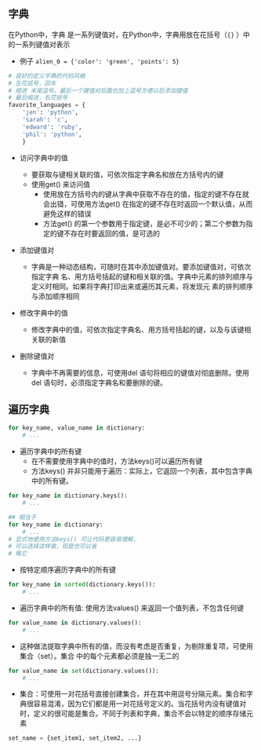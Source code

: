 
## 字典
在Python中，字典 是一系列键值对，在Python中，字典用放在花括号（`{}` ）中的一系列键值对表示

* 例子 `alien_0 = {'color': 'green', 'points': 5}`

```python
# 良好的定义字典的代码风格
# 左花括号，回车
# 缩进 末尾逗号，最后一个键值对后面也加上逗号方便以后添加键值
# 最后缩进，右花括号
favorite_languages = {
    'jen': 'python',
    'sarah': 'c',
    'edward': 'ruby',
    'phil': 'python',
    }

```

* 访问字典中的值
    * 要获取与键相关联的值，可依次指定字典名和放在方括号内的键
    * 使用get() 来访问值
        * 使用放在方括号内的键从字典中获取不存在的值，指定的键不存在就会出错，可使用方法get() 在指定的键不存在时返回一个默认值，从而避免这样的错误
        * 方法get() 的第一个参数用于指定键，是必不可少的；第二个参数为指定的键不存在时要返回的值，是可选的

* 添加键值对
    * 字典是一种动态结构，可随时在其中添加键值对。要添加键值对，可依次指定字典
名、用方括号括起的键和相关联的值。字典中元素的排列顺序与定义时相同。如果将字典打印出来或遍历其元素，将发现元 素的排列顺序与添加顺序相同


* 修改字典中的值
    * 修改字典中的值，可依次指定字典名、用方括号括起的键，以及与该键相关联的新值

* 删除键值对
    * 字典中不再需要的信息，可使用del 语句将相应的键值对彻底删除。使用del
语句时，必须指定字典名和要删除的键。


## 遍历字典
```python
for key_name, value_name in dictionary:
    # ...

```

* 遍历字典中的所有键
    * 在不需要使用字典中的值时，方法keys()可以遍历所有键
    * 方法keys() 并非只能用于遍历：实际上，它返回一个列表，其中包含字典中的所有键。
```python
for key_name in dictionary.keys():
    # ...

## 相当于
for key_name in dictionary:
    # ...
# 显式地使用方法keys() 可让代码更容易理解，
# 可以选择这样做，但是也可以省
# 略它
```

* 按特定顺序遍历字典中的所有键
```python
for key_name in sorted(dictionary.keys()):
    # ...
```

* 遍历字典中的所有值: 使用方法values() 来返回一个值列表，不包含任何键
```python
for value_name in dictionary.values():
    # ...

```
* 这种做法提取字典中所有的值，而没有考虑是否重复，为剔除重复项，可使用集合（set）。集合 中的每个元素都必须是独一无二的
```python
for value_name in set(dictionary.values()):
    # ...

```

* 集合：可使用一对花括号直接创建集合，并在其中用逗号分隔元素。集合和字典很容易混淆，因为它们都是用一对花括号定义的。当花括号内没有键值对时，定义的很可能是集合。不同于列表和字典，集合不会以特定的顺序存储元素
```python
set_name = {set_item1, set_item2, ...}

```